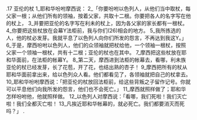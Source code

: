 .17 
亚伦的杖 
1_耶和华吩咐摩西说： 2_「你要吩咐以色列人，从他们当中取杖，每父家一根；从他们所有的领袖，按着父家，共取十二根。你要把各人的名字写在他的杖上， 3_并要把亚伦的名字写在利未的杖上，因为各父家的家长都有一根杖。 4_你要把这些杖放在会幕Y法柜前，我与你们(26)相会的地方。 5_我所拣选的人，他的杖必发芽。我就平息了以色列人向你们所发的怨言，不再达到我这Y。」 6_于是，摩西吩咐以色列人，他们的众领袖就把杖给他，一个领袖一根杖，按照父家一个领袖一根杖，共有十二根；亚伦的杖也在其中。 7_摩西把这些杖放在耶和华面前，在法柜的帐幕Y。 8_第二天，摩西进到法柜的帐幕去，看哪，利未族亚伦的杖已经发芽，长了花苞，开了花，也结出熟的杏子！ 9_摩西把所有的杖从耶和华面前拿出来，给以色列众人看。他们都看见了，各领袖就把自己的杖拿去。 
10_耶和华吩咐摩西说：「把亚伦的杖放回法柜前，给这些背叛之子留作记号。你就可以平息他们向我所发的怨言，他们也不会死亡。」 11_摩西就照样做了；耶和华怎样吩咐他，他就照样做。 12_以色列人对摩西说：「看哪，我们死啦！我们灭亡啦！我们全都灭亡啦！ 13_凡挨近耶和华帐幕的，就必死亡。我们都要消灭而死吗？」 
.